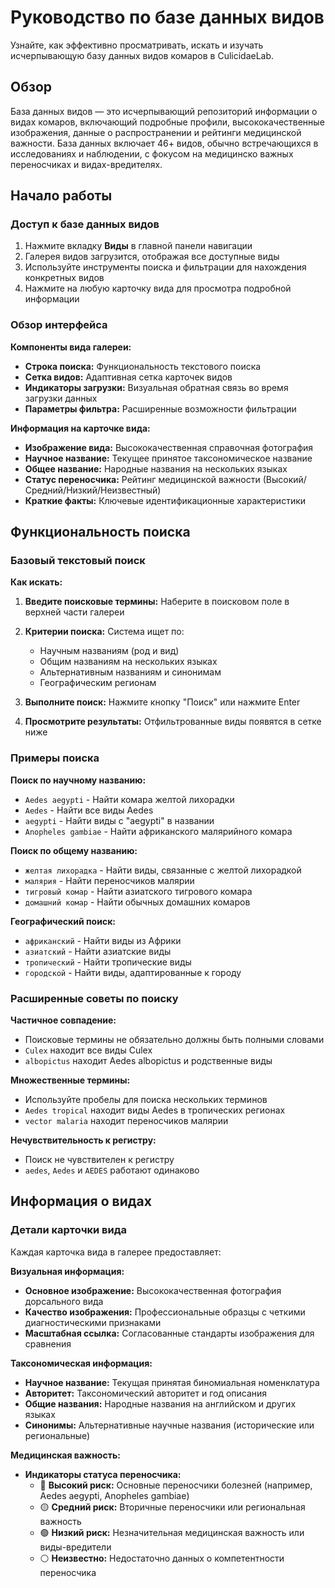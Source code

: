 # Руководство по базе данных видов

Узнайте, как эффективно просматривать, искать и изучать исчерпывающую базу данных видов комаров в CulicidaeLab.

## Обзор

База данных видов — это исчерпывающий репозиторий информации о видах комаров, включающий подробные профили, высококачественные изображения, данные о распространении и рейтинги медицинской важности. База данных включает 46+ видов, обычно встречающихся в исследованиях и наблюдении, с фокусом на медицинско важных переносчиках и видах-вредителях.

## Начало работы

### Доступ к базе данных видов

1. Нажмите вкладку **Виды** в главной панели навигации
2. Галерея видов загрузится, отображая все доступные виды
3. Используйте инструменты поиска и фильтрации для нахождения конкретных видов
4. Нажмите на любую карточку вида для просмотра подробной информации

### Обзор интерфейса

**Компоненты вида галереи:**
- **Строка поиска:** Функциональность текстового поиска
- **Сетка видов:** Адаптивная сетка карточек видов
- **Индикаторы загрузки:** Визуальная обратная связь во время загрузки данных
- **Параметры фильтра:** Расширенные возможности фильтрации

**Информация на карточке вида:**
- **Изображение вида:** Высококачественная справочная фотография
- **Научное название:** Текущее принятое таксономическое название
- **Общее название:** Народные названия на нескольких языках
- **Статус переносчика:** Рейтинг медицинской важности (Высокий/Средний/Низкий/Неизвестный)
- **Краткие факты:** Ключевые идентификационные характеристики

## Функциональность поиска

### Базовый текстовый поиск

**Как искать:**
1. **Введите поисковые термины:** Наберите в поисковом поле в верхней части галереи
2. **Критерии поиска:** Система ищет по:
   - Научным названиям (род и вид)
   - Общим названиям на нескольких языках
   - Альтернативным названиям и синонимам
   - Географическим регионам

3. **Выполните поиск:** Нажмите кнопку "Поиск" или нажмите Enter
4. **Просмотрите результаты:** Отфильтрованные виды появятся в сетке ниже

### Примеры поиска

**Поиск по научному названию:**
- `Aedes aegypti` - Найти комара желтой лихорадки
- `Aedes` - Найти все виды Aedes
- `aegypti` - Найти виды с "aegypti" в названии
- `Anopheles gambiae` - Найти африканского малярийного комара

**Поиск по общему названию:**
- `желтая лихорадка` - Найти виды, связанные с желтой лихорадкой
- `малярия` - Найти переносчиков малярии
- `тигровый комар` - Найти азиатского тигрового комара
- `домашний комар` - Найти обычных домашних комаров

**Географический поиск:**
- `африканский` - Найти виды из Африки
- `азиатский` - Найти азиатские виды
- `тропический` - Найти тропические виды
- `городской` - Найти виды, адаптированные к городу

### Расширенные советы по поиску

**Частичное совпадение:**
- Поисковые термины не обязательно должны быть полными словами
- `Culex` находит все виды Culex
- `albopictus` находит Aedes albopictus и родственные виды

**Множественные термины:**
- Используйте пробелы для поиска нескольких терминов
- `Aedes tropical` находит виды Aedes в тропических регионах
- `vector malaria` находит переносчиков малярии

**Нечувствительность к регистру:**
- Поиск не чувствителен к регистру
- `aedes`, `Aedes` и `AEDES` работают одинаково

## Информация о видах

### Детали карточки вида

Каждая карточка вида в галерее предоставляет:

**Визуальная информация:**
- **Основное изображение:** Высококачественная фотография дорсального вида
- **Качество изображения:** Профессиональные образцы с четкими диагностическими признаками
- **Масштабная ссылка:** Согласованные стандарты изображения для сравнения

**Таксономическая информация:**
- **Научное название:** Текущая принятая биномиальная номенклатура
- **Авторитет:** Таксономический авторитет и год описания
- **Общие названия:** Народные названия на английском и других языках
- **Синонимы:** Альтернативные научные названия (исторические или региональные)

**Медицинская важность:**
- **Индикаторы статуса переносчика:**
  - 🔴 **Высокий риск:** Основные переносчики болезней (например, Aedes aegypti, Anopheles gambiae)
  - 🟡 **Средний риск:** Вторичные переносчики или региональная важность
  - 🟢 **Низкий риск:** Незначительная медицинская важность или виды-вредители
  - ⚪ **Неизвестно:** Недостаточно данных о компетентности переносчика